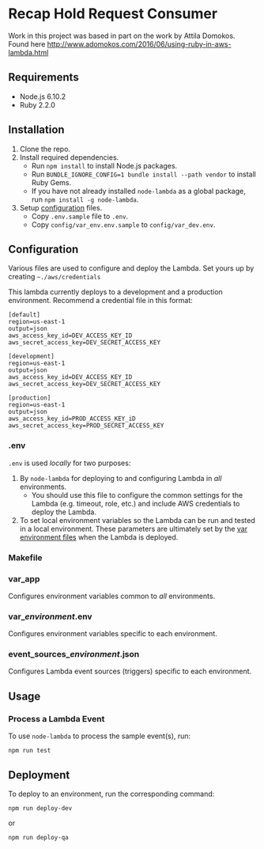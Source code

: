 # Recap Hold Request Consumer 

Work in this project was based in part on the work by Attila Domokos. Found here http://www.adomokos.com/2016/06/using-ruby-in-aws-lambda.html

## Requirements

* Node.js 6.10.2
* Ruby 2.2.0


## Installation

1. Clone the repo.
2. Install required dependencies.
   * Run `npm install` to install Node.js packages.
   * Run `BUNDLE_IGNORE_CONFIG=1 bundle install --path vendor` to install Ruby Gems.
   * If you have not already installed `node-lambda` as a global package, run `npm install -g node-lambda`.
3. Setup [configuration](#configuration) files.
   * Copy `.env.sample` file to `.env`.
   * Copy `config/var_env.env.sample` to `config/var_dev.env`.

## Configuration

Various files are used to configure and deploy the Lambda. Set yours up by creating `~./aws/credentials`

This lambda currently deploys to a development and a production environment. Recommend a credential file in this format: 

    [default]
    region=us-east-1
    output=json
    aws_access_key_id=DEV_ACCESS_KEY_ID
    aws_secret_access_key=DEV_SECRET_ACCESS_KEY

    [development]
    region=us-east-1
    output=json
    aws_access_key_id=DEV_ACCESS_KEY_ID
    aws_secret_access_key=DEV_SECRET_ACCESS_KEY

    [production]
    region=us-east-1
    output=json
    aws_access_key_id=PROD_ACCESS_KEY_iD
    aws_secret_access_key=PROD_SECRET_ACCESS_KEY

### .env

`.env` is used *locally* for two purposes:

1. By `node-lambda` for deploying to and configuring Lambda in *all* environments.
   * You should use this file to configure the common settings for the Lambda
   (e.g. timeout, role, etc.) and include AWS credentials to deploy the Lambda.
2. To set local environment variables so the Lambda can be run and tested in a local environment.
   These parameters are ultimately set by the [var environment files](#var_environment) when the Lambda is deployed.

### Makefile

### var_app

Configures environment variables common to *all* environments.

### var_*environment*.env

Configures environment variables specific to each environment.

### event_sources_*environment*.json

Configures Lambda event sources (triggers) specific to each environment.

## Usage

### Process a Lambda Event

To use `node-lambda` to process the sample event(s), run:

~~~~
npm run test
~~~~

## Deployment

To deploy to an environment, run the corresponding command:

~~~~
npm run deploy-dev
~~~~

or

~~~~
npm run deploy-qa
~~~~
